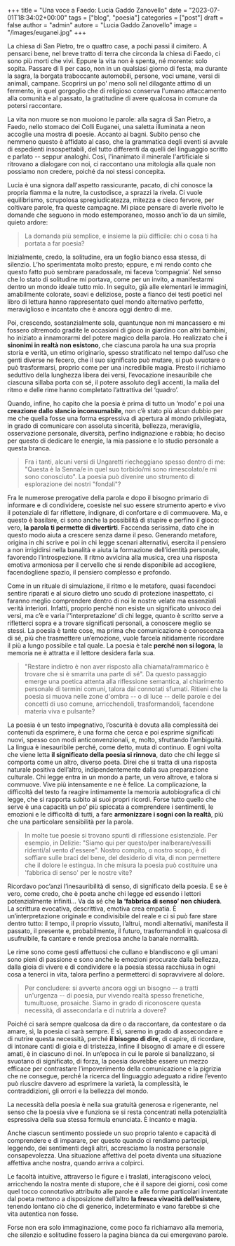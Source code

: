 +++
title = "Una voce a Faedo: Lucia Gaddo Zanovello"
date = "2023-07-01T18:34:02+00:00"
tags = ["blog", "poesia"]
categories = ["post"]
draft = false
author = "admin"
autore = "Lucia Gaddo Zanovello"
image = "/images/euganei.jpg"
+++


La chiesa di San Pietro, tre o quattro case, a pochi passi il cimitero. A pensarci bene, nel breve tratto di terra che circonda la chiesa di Faedo, ci sono più morti che vivi. Eppure la vita non è spenta, né morente: solo sopita.
Passare di lì per caso, non in un qualsiasi giorno di festa, ma durante la sagra, la borgata traboccante automobili, persone, voci umane, versi di animali, campane. Scoprirsi un po' meno soli nel dilagante attimo di un fermento, in quel gorgoglio che di religioso conserva l'umano attaccamento alla comunità e al passato, la gratitudine di avere qualcosa in comune da potersi raccontare.

La vita non muore se non muoiono le parole: alla sagra di San Pietro, a Faedo, nello stomaco dei Colli Euganei, una saletta illuminata a neon accoglie una mostra di poesie. Accanto ai bagni. Subito penso che nemmeno questo è affidato al caso, che la grammatica degli eventi si avvale di espedienti insospettabili, del tutto differenti da quelli del linguaggio scritto e parlato -- seppur analoghi. Così, l'inanimato il minerale l'artificiale si ritrovano a dialogare con noi, ci raccontano una mitologia alla quale non possiamo non credere, poiché da noi stessi concepita.

Lucia è una signora dall'aspetto rassicurante, pacato, di chi conosce la propria fiamma e la nutre, la custodisce, a sprazzi la rivela. Ci vuole equilibrismo, scrupolosa spregiudicatezza, mitezza e cieco fervore, per coltivare parole, fra queste campagne.
Mi piace pensare di averle rivolto le domande che seguono in modo estemporaneo, mosso anch'io da un simile, quieto ardore:

>La domanda più semplice, e insieme la più difficile: chi o cosa ti ha portata a far poesia?

Inizialmente, credo, la solitudine, era un foglio bianco essa stessa, di silenzio. L’ho sperimentata molto presto; eppure, e mi rendo conto che questo fatto può sembrare paradossale, mi faceva ‘compagnia’. Nel senso che lo stato di solitudine mi portava, come per un invito, a manifestarmi dentro un mondo ideale tutto mio.
In seguito, già alle elementari le immagini, amabilmente colorate, soavi e deliziose, poste a fianco dei testi poetici nel libro di lettura hanno rappresentato quel mondo alternativo perfetto, meraviglioso e incantato che è ancora oggi dentro di me.

Poi, crescendo, sostanzialmente sola, quantunque non mi mancassero e mi fossero oltremodo gradite le occasioni di gioco in giardino con altri bambini, ho iniziato a innamorarmi del potere magico della parola. Ho realizzato che **i sinonimi in realtà non esistono**, che ciascuna parola ha una sua propria storia e verità, un etimo originario, spesso stratificato nel tempo dall’uso che genti diverse ne fecero, che il suo significato può mutare, si può svuotare o può trasformarsi, proprio come per una incredibile magia.
Presto il richiamo seduttivo della lunghezza libera dei versi, l’evocazione inesauribile che ciascuna sillaba porta con sé, il potere assoluto degli accenti, la malia del ritmo e delle rime hanno completato l’attrattiva del ‘quadro’.

Quando, infine, ho capito che la poesia è prima di tutto un ‘modo’ e poi una **creazione dallo slancio inconsumabile**, non c’è stato più alcun dubbio per me che quella fosse una forma espressiva di apertura al mondo privilegiata, in grado di comunicare con assoluta sincerità, bellezza, meraviglia, osservazione personale, diversità, perfino indignazione e rabbia; ho deciso per questo di dedicare le energie, la mia passione e lo studio personale a questa branca.



>Fra i tanti, alcuni versi di Ungaretti riecheggiano spesso dentro di me: "Questa è la Senna/e in quel suo torbido/mi sono rimescolato/e mi sono conosciuto".
>La poesia può divenire uno strumento di esplorazione dei nostri "fondali"?

Fra le numerose prerogative della parola e dopo il bisogno primario di informare e di condividere, coesiste nel suo essere strumento aperto e vivo il potenziale di far riflettere, indignare, di confortare e di commuovere. Ma, e questo è basilare, ci sono anche la possibilità di stupire e perfino il gioco: vero, **la parola ti permette di divertirti**. Faccenda serissima, dato che in questo modo aiuta a crescere senza darne il peso.
Generando metafore, origina in chi scrive e poi in chi legge scenari alternativi, esercita il pensiero a non irrigidirsi nella banalità e aiuta la formazione dell’identità personale, favorendo l’introspezione.
Il ritmo avvicina alla musica, crea una risposta emotiva armoniosa per il cervello che si rende disponibile ad accogliere, facendogliene spazio, il pensiero complesso e profondo.

Come in un rituale di simulazione, il ritmo e le metafore, quasi facendoci sentire riparati e al sicuro dietro uno scudo di protezione inaspettato, ci faranno meglio comprendere dentro di noi le nostre velate ma essenziali verità interiori.
Infatti, proprio perché non esiste un significato univoco dei versi, ma c’è e varia l’‘interpretazione’ di chi legge, quanto è scritto serve a rifletterci sopra e a trovare significati personali, a conoscere meglio se stessi.
La poesia è tante cose, ma prima che comunicazione è conoscenza di sé, più che trasmettere un’emozione, vuole farcela nitidamente ricordare il più a lungo possibile e tal quale. La poesia è tale **perché non si logora**, la memoria ne è attratta e il lettore desidera farla sua.



>"Restare indietro è non aver risposto alla chiamata/rammarico è trovare che si è smarrita una parte di sé". Da questo passaggio emerge una poetica attenta alla riflessione semantica, al chiarimento personale di termini comuni, talora dai connotati sfumati.
Ritieni che la poesia si muova nelle zone d'ombra -- o di luce -- delle parole e dei concetti di uso comune, arricchendoli, trasformandoli, facendone materia viva e pulsante?

La poesia è un testo impegnativo, l’oscurità è dovuta alla complessità dei contenuti da esprimere, è una forma che cerca e poi esprime significati nuovi, spesso con modi anticonvenzionali, e, molto, sfruttando l’ambiguità.
La lingua è inesauribile perché, come detto, muta di continuo.
E ogni volta che viene letta **il significato della poesia si rinnova**, dato che chi legge si comporta come un altro, diverso poeta.
Direi che si tratta di una risposta naturale positiva dell’altro, indipendentemente dalla sua preparazione culturale. Chi legge entra in un mondo a parte, un vero altrove, e talora si commuove. Vive più intensamente e ne è felice.
La complicazione, la difficoltà del testo fa reagire intimamente la memoria autobiografica di chi legge, che si rapporta subito ai suoi propri ricordi.
Forse tutto quello che serve è una capacità un po’ più spiccata a comprendere i sentimenti, le emozioni e le difficoltà di tutti, a fare **armonizzare i sogni con la realtà**, più che una particolare sensibilità per la parola.



>In molte tue poesie si trovano spunti di riflessione esistenziale. Per esempio, in Delizie: "Siamo qui per questo/per inalberare/vessilli ridenti/al vento d'essere".
Nostro compito, o nostro scopo, è di soffiare sulle braci del bene, del desiderio di vita, di non permettere che il dolore le estingua. In che misura la poesia può costituire una 'fabbrica di senso' per le nostre vite?


Ricordavo poc’anzi l’inesauribilità di senso, di significato della poesia. E se è vero, come credo, che è poeta anche chi legge ed essendo i lettori potenzialmente infiniti… Va da sé che **la ‘fabbrica di senso’ non chiuderà**.
La scrittura evocativa, descrittiva, emotiva crea empatia. È un’interpretazione originale e condivisibile del reale e ci si può fare stare dentro tutto: il tempo, il proprio vissuto, l’altrui, mondi alternativi, manifesta il passato, il presente e, probabilmente, il futuro, trasformandoli in qualcosa di usufruibile, fa cantare e rende preziosa anche la banale normalità.

Le rime sono come gesti affettuosi che cullano e blandiscono e gli umani sono pieni di passione e sono anche le emozioni procurate dalla bellezza, dalla gioia di vivere e di condividere e la poesia stessa racchiusa in ogni cosa a tenerci in vita, talora perfino a permetterci di sopravvivere al dolore.



>Per concludere: si avverte ancora oggi un bisogno -- a tratti un'urgenza -- di poesia, pur vivendo realtà spesso frenetiche, tumultuose, prosaiche. Siamo in grado di riconoscere questa necessità, di assecondarla e di nutrirla a dovere?


Poiché ci sarà sempre qualcosa da dire o da raccontare, da contestare o da amare, sì, la poesia ci sarà sempre. E sì, saremo in grado di assecondare e di nutrire questa necessità, perché **il bisogno di dire**, di capire, di ricordare, di intonare canti di gioia e di tristezza, infine il bisogno di amare e di essere amati, è in ciascuno di noi.
In un’epoca in cui le parole si banalizzano, si svuotano di significato, di forza, la poesia dovrebbe essere un mezzo efficace per contrastare l’impoverimento della comunicazione e la pigrizia che ne consegue, perché la ricerca del linguaggio adeguato a ridire l’evento può riuscire davvero ad esprimere la varietà, la complessità, le contraddizioni, gli orrori e la bellezza del mondo.

La necessità della poesia è nella sua gratuità generosa e rigenerante, nel senso che la poesia vive e funziona se si resta concentrati nella potenzialità espressiva della sua stessa formula enunciata. È incanto e magia.

Anche ciascun sentimento possiede un suo proprio talento e capacità di comprendere e di imparare, per questo quando ci rendiamo partecipi, leggendo, dei sentimenti degli altri, accresciamo la nostra personale consapevolezza. Una situazione affettiva del poeta diventa una situazione affettiva anche nostra, quando arriva a colpirci.

Le facoltà intuitive, attraverso le figure e i traslati, interagiscono veloci, arricchendo la nostra mente di stupore, che è il sapore dei giorni, così come quel tocco connotativo attribuito alle parole e alle forme particolari inventate dal poeta mettono a disposizione dell’altro **la fresca vivacità dell’esistere**, tenendo lontano ciò che di generico, indeterminato e vano farebbe sì che vita autentica non fosse.

Forse non era solo immaginazione, come poco fa richiamavo alla memoria, che  silenzio e solitudine fossero la pagina bianca da cui emergevano parole.
